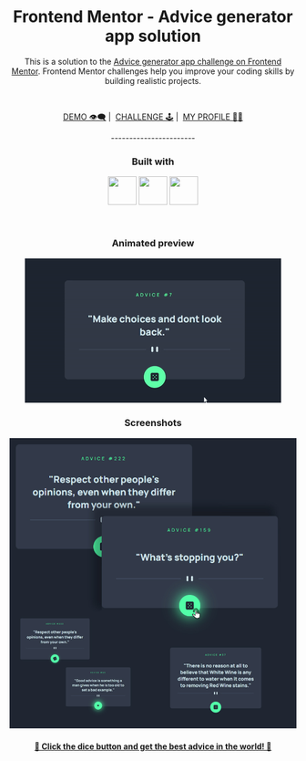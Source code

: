 
<h1 align="center">Frontend Mentor - Advice generator app solution</h1>

<p align="center">This is a solution to the <a href="https://www.frontendmentor.io/challenges/advice-generator-app-QdUG-13db">Advice generator app challenge on Frontend Mentor</a>. Frontend Mentor challenges help you improve your coding skills by building realistic projects.</p>
<br>
<p align="center">
<a href= "https://potatbut.github.io/advice-generator-app/">DEMO 👁️‍🗨️</a>&nbsp;|&nbsp;
<a href= "https://www.frontendmentor.io/challenges/advice-generator-app-QdUG-13db">CHALLENGE 🕹️</a>&nbsp;|&nbsp;
<a href= "https://github.com/potatbut">MY PROFILE 🧚‍♀️</a>
</p>
<p align="center">-----------------------</p>
<h3 align="center">Built with</h3>
<p align="center">
<img src="https://img.icons8.com/material-outlined/344/html.png" width="50" height="50">
<img src="https://img.icons8.com/material-outlined/344/css.png" width="50" height="50">
<img src="https://img.icons8.com/material-outlined/344/js.png" width="50" height="50">
</p>
<br>
<h3 align="center">Animated preview</h3>
<p align="center"><img  src="screenshot/preview.gif"></p>

<h3 align="center">Screenshots</h3>
<p align="center"><img src="screenshot/screenshot.jpg"></p>


<h4 align="center"><a href= "https://potatbut.github.io/advice-generator-app/">🎲 Click the dice button and get the best advice in the world! 🎲</a></h4>

